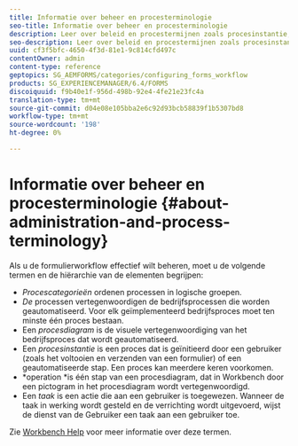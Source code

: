 ```yaml
---
title: Informatie over beheer en procesterminologie
seo-title: Informatie over beheer en procesterminologie
description: Leer over beleid en procestermijnen zoals procesinstantie, procesdiagram en verrichting.
seo-description: Leer over beleid en procestermijnen zoals procesinstantie, procesdiagram en verrichting.
uuid: cf3f5bfc-4650-4f3d-81e1-9c814cfd497c
contentOwner: admin
content-type: reference
geptopics: SG_AEMFORMS/categories/configuring_forms_workflow
products: SG_EXPERIENCEMANAGER/6.4/FORMS
discoiquuid: f9b40e1f-956d-498b-92e4-4fe21e23fc4a
translation-type: tm+mt
source-git-commit: d04e08e105bba2e6c92d93bcb58839f1b5307bd8
workflow-type: tm+mt
source-wordcount: '198'
ht-degree: 0%

---
```



# Informatie over beheer en procesterminologie {#about-administration-and-process-terminology}

Als u de formulierworkflow effectief wilt beheren, moet u de volgende termen en de hiërarchie van de elementen begrijpen:

* *Procescategorieën* ordenen processen in logische groepen.
* *De* processen vertegenwoordigen de bedrijfsprocessen die worden geautomatiseerd. Voor elk geïmplementeerd bedrijfsproces moet ten minste één proces bestaan.
* Een *procesdiagram* is de visuele vertegenwoordiging van het bedrijfsproces dat wordt geautomatiseerd.
* Een *procesinstantie* is een proces dat is geïnitieerd door een gebruiker (zoals het voltooien en verzenden van een formulier) of een geautomatiseerde stap. Een proces kan meerdere keren voorkomen.
* *operation *is één stap van een procesdiagram, dat in Workbench door een pictogram in het procesdiagram wordt vertegenwoordigd.
* Een *taak* is een actie die aan een gebruiker is toegewezen. Wanneer de taak in werking wordt gesteld en de verrichting wordt uitgevoerd, wijst de dienst van de Gebruiker een taak aan een gebruiker toe.

Zie [Workbench Help](https://www.adobe.com/go/learn_aemforms_workbench_63) voor meer informatie over deze termen.
